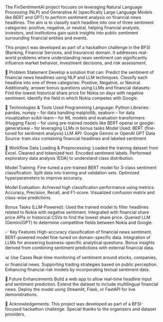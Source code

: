 The FinSentimentAI project focuses on leveraging Natural Language Processing (NLP) and Generative AI (specifically Large Language Models like BERT and GPT) to perform sentiment analysis on financial news headlines. The aim is to classify each headline into one of three sentiment categories: positive, negative, or neutral, helping financial analysts, investors, and institutions gain quick insights into public sentiment surrounding financial entities and events.

This project was developed as part of a hackathon challenge in the BFSI (Banking, Financial Services, and Insurance) domain. It addresses real-world problems where understanding news sentiment can significantly influence market behavior, investment decisions, and risk assessment.

🎯 Problem Statement
Develop a solution that can:
Predict the sentiment of financial news headlines using NLP and LLM techniques.
Classify each headline into one of three categories: Positive, Negative, or Neutral.
Additionally, answer bonus questions using LLMs and financial datasets:
Find the lowest historical share price for Nokia on days with negative sentiment.
Identify the field in which Nokia competes with Google.

🧠 Technologies & Tools Used
Programming Language: Python
Libraries:
pandas, numpy – for data handling
matplotlib, seaborn – for data visualization
scikit-learn – for ML models and evaluation
transformers (Hugging Face) – for using pre-trained models like BERT
openai or google-generativeai – for leveraging LLMs in bonus tasks
Model Used: BERT (fine-tuned for sentiment analysis)
LLM API: Google Gemini or OpenAI GPT
Data Source: train.xlsx containing financial headlines and labeled sentiment

🧪 Workflow
Data Loading & Preprocessing:
Loaded the training dataset from Excel.
Cleaned and tokenized text.
Encoded sentiment labels.
Performed exploratory data analysis (EDA) to understand class distribution.

Model Training:
Fine-tuned a pre-trained BERT model for 3-class sentiment classification.
Split data into training and validation sets.
Optimized hyperparameters to improve accuracy.

Model Evaluation:
Achieved high classification performance using metrics: Accuracy, Precision, Recall, and F1-score.
Visualized confusion matrix and class-wise predictions.

Bonus Tasks (LLM-Powered):
Used the trained model to filter headlines related to Nokia with negative sentiment.
Integrated with financial share price APIs or historical CSVs to find the lowest share price.
Queried LLM (Gemini/GPT) to determine competitive fields between Nokia and Google.

✅ Key Features
High-accuracy classification of financial news sentiment.
BERT-powered model fine-tuned on domain-specific data.
Integration of LLMs for answering business-specific analytical questions.
Bonus insights derived from combining sentiment predictions with external financial data.

📊 Use Cases
Real-time monitoring of sentiment around stocks, companies, or financial news.
Supporting trading strategies based on public perception.
Enhancing financial risk models by incorporating textual sentiment data.

📌 Future Enhancements
Build a web app to allow real-time headline input and sentiment prediction.
Extend the dataset to include multilingual financial news.
Deploy the model using Streamlit, Flask, or FastAPI for live demonstrations.

🙌 Acknowledgements:
This project was developed as part of a BFSI-focused hackathon challenge. Special thanks to the organizers and dataset providers.
